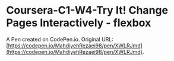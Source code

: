 # Coursera-C1-W4-Try It! Change Pages Interactively - flexbox

A Pen created on CodePen.io. Original URL: [https://codepen.io/MahdiyehRezaei98/pen/XWLRJmd](https://codepen.io/MahdiyehRezaei98/pen/XWLRJmd).

